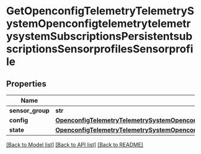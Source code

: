 # GetOpenconfigTelemetryTelemetrySystemOpenconfigtelemetrytelemetrysystemSubscriptionsPersistentsubscriptionsSensorprofilesSensorprofile

## Properties
Name | Type | Description | Notes
------------ | ------------- | ------------- | -------------
**sensor_group** | **str** |  | 
**config** | [**OpenconfigTelemetryTelemetrySystemOpenconfigtelemetrytelemetrysystemSubscriptionsPersistentsubscriptionsSensorprofilesConfig**](OpenconfigTelemetryTelemetrySystemOpenconfigtelemetrytelemetrysystemSubscriptionsPersistentsubscriptionsSensorprofilesConfig.md) |  | [optional] 
**state** | [**OpenconfigTelemetryTelemetrySystemOpenconfigtelemetrytelemetrysystemSubscriptionsPersistentsubscriptionsSensorprofilesConfig**](OpenconfigTelemetryTelemetrySystemOpenconfigtelemetrytelemetrysystemSubscriptionsPersistentsubscriptionsSensorprofilesConfig.md) |  | [optional] 

[[Back to Model list]](../README.md#documentation-for-models) [[Back to API list]](../README.md#documentation-for-api-endpoints) [[Back to README]](../README.md)


